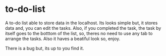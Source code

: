 # to-do-list
A to-do list able to store data in the localhost.
Its looks simple but, it stores data and, you can edit the tasks.
Also, if you completed the task, the task by itself goes to the botttom of the list, so, theres no need to use any tab to arrange the tasks.
Also it haves a beatiful look so, enjoy.

There is a bug but, its up to you find it.
